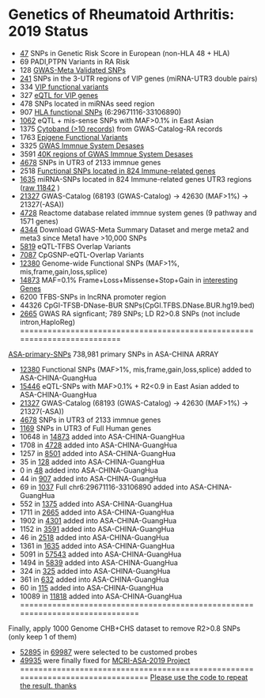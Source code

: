 Genetics of Rheumatoid Arthritis: 2019 Status
==========================================================

* [47](48-SNPs-Genetic-Risk-Score-EUR.txt)    SNPs in Genetic Risk Score in European (non-HLA 48 + HLA)
* 69    PADI,PTPN Variants in RA Risk
* 128   [GWAS-Meta Validated SNPs](GWAS-Meta-128-SNPs.20190208.vcf)
* [241](miRNASeedSNP.hg19.bed)   SNPs in the 3-UTR regions of VIP genes (miRNA-UTR3 double pairs)
* 334   [VIP functional variants](gnomad.exomes.r2.1.sites.rec.VIP.hg19.vcf.bed)
* 327   [eQTL for VIP genes](VIP.eQTL.327.SNPs.txt)
* 478   SNPs located in miRNAs seed region
* 907   [HLA functional SNPs](gnomad.exomes.r2.1.sites.rec.HLA.hg19.vcf.bed) (6:29671116-33106890)
* [1062](1062.gnomad.exomes.r2.1.sites.rec.eQTL.missense.set2.hg19.vcf.bed) eQTL + mis-sense SNPs with MAF>0.1% in East Asian
* 1375  [Cytoband (>10 records)](../cytoband/1375.gnomad.exomes.r2.1.sites.rec.RA-GWAS-Cytoband.hg19.vcf.bed) from GWAS-Catalog-RA records
* 1763  [Epigene Functional Variants](gnomad.exomes.r2.1.sites.rec.EpiVar.txt)
* 3325  [GWAS Immnue System Desases](GWAS-immnue-3325_SNP.hg19.bed)
* 3591  [40K regions of GWAS Immnue System Desases](gnomad.exomes.r2.1.sites.rec.40KGWASAID.merge.vcf.bed)
* [4678](https://raw.githubusercontent.com/Shicheng-Guo/HowtoBook/master/miRNAome/4678.UTR3miRNAsNP.EAS.MAF0.01.hg19.bed) SNPs in UTR3 of 2133 immnue genes
* 2518  [Functional SNPs located in 824 Immune-related genes](gnomad.exomes.r2.1.sites.rec.InnateDB.merge.vcf.bed)
* [1635](gnomad.genomes.r2.1.sites.rec.innateDbUTR3.merge.vcf.bed) miRNA-SNPs located in 824 Immune-related genes UTR3 regions ([raw 11842](InnateDB.UTR3.snp.txt) )
* [21327](gnomad.genomes.r2.1.sites.rec.GWASCatalog.ASA.merge.vcf.hg19.bed) GWAS-Catalog (68193 (GWAS-Catalog) -> 42630 (MAF>1%) -> 21327(-ASA))
* [4728](gnomad.exomes.r2.1.4728.rec.ReactomePathWay.immnueGene.hg19.vcf.bed)  Reactome database related immnue system genes (9 pathway and 1571 genes)
* [4344](4344.GWAS-Meta2-Meta3.merge.rsList) Download GWAS-Meta Summary Dataset and merge meta2 and meta3 since Meta1 have >10,000 SNPs
* [5819](gnomad.genomes.eQTL.TFBS.uni.hg19.bed) eQTL-TFBS Overlap Variants
* [7087](../eQTL/gnomad.genomes.eQTL.cpgSNP.uni.ASA.hg19.bed) CpGSNP-eQTL-Overlap Variants
* [12380](12380.ASA.gnomad.exomes.r2.1.sites.rec.refGene.hg19.vcf.bed) Genome-wide Functional SNPs (MAF>1%, mis,frame,gain,loss,splice)
* [14873](gnomad.exomes.r2.1.sites.rec.TotalCandidateGene.hg19.vcf.bed) MAF=0.1% Frame+Loss+Missense+Stop+Gain in [interesting Genes](TotalCandidateGene.hg19.bed)
* 6200  TFBS-SNPs in lncRNA promoter region
* 44326 CpGI-TFSB-DNase-BUR SNPs(CpGI.TFBS.DNase.BUR.hg19.bed)
* [2665](2665-GWAS-LD0.8-ASN.hg19.rsList.txt)  GWAS RA signficant; 789 SNPs; LD R2>0.8 SNPs (not include intron,HaploReg)
=========================================================================

[ASA-primary-SNPs](ASA.hg19.bed) 738,981 primary SNPs in ASA-CHINA ARRAY
* [12380](12380.ASA.gnomad.exomes.r2.1.sites.rec.refGene.hg19.vcf.bed) Functional SNPs (MAF>1%, mis,frame,gain,loss,splice) added to ASA-CHINA-GuangHua
* [15446](../eQTL/15446.MRCI.ASA.eQTL.hg19.MAF0.001.hg19.bed) eQTL-SNPs with MAF>0.1% + R2<0.9 in East Asian added to ASA-CHINA-GuangHua
* [21327](gnomad.genomes.r2.1.sites.rec.GWASCatalog.ASA.merge.vcf.hg19.bed) GWAS-Catalog (68193 (GWAS-Catalog) -> 42630 (MAF>1%) -> 21327(-ASA))
* [4678](4678.UTR3miRNAsNP.EAS.ImmuGene.MAF0.01.hg19.bed) SNPs in UTR3 of 2133 immnue genes
* [1169](1169.UTR3miRNAsNP.EAS.MAF0.01.WGSC.hg19.bed) SNPs in UTR3 of Full Human genes
* 10648 in [14873](gnomad.exomes.r2.1.sites.rec.TotalCandidateGene.hg19.vcf.bed) added into ASA-CHINA-GuangHua
* 1708 in [4728](gnomad.exomes.r2.1.4728.rec.ReactomePathWay.immnueGene.hg19.vcf.bed) added into ASA-CHINA-GuangHua
* 1257 in [8501](gnomad.exomes.r2.1.8501.rec.GHRA_ASA.hg19.vcf.bed) added into ASA-CHINA-GuangHua
* 35 in [128](GWAS-Meta-128-SNPs.20190208.vcf.bed) added into ASA-CHINA-GuangHua
* 0 in [48](48-SNPs-Genetic-Risk-Score-EUR.hg19.bed) added into ASA-CHINA-GuangHua
* 44 in [907](gnomad.exomes.r2.1.sites.rec.HLA.hg19.vcf.hg19.bed) added into ASA-CHINA-GuangHua
* 69 in [1037](gnomad.exomes.r2.1.sites.rec.HLA.hg19.vcf.bed) Full chr6:29671116-33106890 added into ASA-CHINA-GuangHua
* 552 in [1375](1375.gnomad.exomes.r2.1.sites.rec.RA-GWAS-Cytoband.hg19.vcf.bed) added into ASA-CHINA-GuangHua
* 1711 in [2665](2665-GWAS-LD0.8-ASN.hg19.rsList.hg19.bed) added into ASA-CHINA-GuangHua
* 1902 in [4301](GWAS-immnue-3325_SNP.hg19.bed) added into ASA-CHINA-GuangHua
* 1152 in [3591](gnomad.exomes.r2.1.sites.rec.40KGWASAID.merge.hg19.bed) added into ASA-CHINA-GuangHua
* 46 in [2518](gnomad.exomes.r2.1.sites.rec.InnateDB.merge.hg19.bed) added into ASA-CHINA-GuangHua
* 1361 in [1635](gnomad.genomes.r2.1.sites.rec.innateDbUTR3.merge.hg19.bed) added into ASA-CHINA-GuangHua
* 5091 in [57543](gnomad.genomes.eQTL.TFBS.uni.hg19.bed) added into ASA-CHINA-GuangHua
* 1494 in [5839](cpgSNPisland.AID.GWAS.SNP.hg19.bed) added into ASA-CHINA-GuangHua
* 324 in [325](T325.hg19.bed)  added into ASA-CHINA-GuangHua
* 361 in [632](hsa-miRNALD.hg19.bed) added into ASA-CHINA-GuangHua
* 60 in [115](HLA-TagSnp.hg19.bed) added into ASA-CHINA-GuangHua
* 10089 in [11818](UTR3-miRNA.hg19.bed) added into ASA-CHINA-GuangHua
=============================================================================

Finally, apply 1000 Genome CHB+CHS dataset to remove R2>0.8 SNPs (only keep 1 of them)
* [52895](MRCI.ASA.hg19.bed) in [69987](MRCI.hg19.bed) were selected to be customed probes 
* [49935](MRCI.GH-ASA-20190220.hg19.bed) were finally fixed for [MCRI-ASA-2019 Project](MCRI-GH-ASA-2019.sh)
===============================================================================
[Please use the code to repeat the result. thanks](MCRI-GH-ASA-2019.sh)

